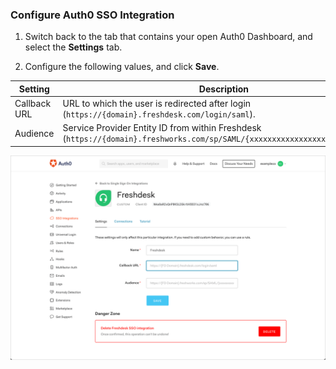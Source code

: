 ### Configure Auth0 SSO Integration

1. Switch back to the tab that contains your open Auth0 Dashboard, and select the **Settings** tab.

2. Configure the following values, and click **Save**.

<table class="table">
    <thead>
        <tr>
            <th><strong>Setting</strong></th>
            <th><strong>Description</strong></th>
        </tr>
    </thead>
    <tbody>
        <tr>
            <td>Callback URL</td>
            <td>URL to which the user is redirected after login (<code>https://{domain}.freshdesk.com/login/saml</code>).</td>
        </tr>
        <tr>
            <td>Audience</td>
            <td>Service Provider Entity ID from within Freshdesk (<code>https://{domain}.freshworks.com/sp/SAML/{xxxxxxxxxxxxxxxxxxx}/metadata</code>).</td>
        </tr>
    </tbody>
</table>

![Configure SSO Integration](/media/articles/dashboard/sso-integrations/settings-freshdesk.png)
